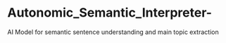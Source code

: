 # Autonomic_Semantic_Interpreter-
AI Model for semantic sentence understanding and main topic extraction
